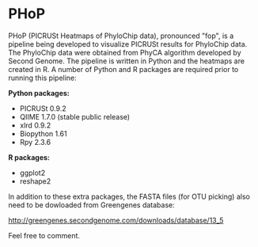 PHoP
====

PHoP (PICRUSt Heatmaps of PhyloChip data), pronounced "fop", is a pipeline being developed to visualize PICRUSt results for PhyloChip data. 
The PhyloChip data were obtained from PhyCA algorithm developed by Second Genome. 
The pipeline is written in Python and the heatmaps are created in R. A number of Python and R packages are required prior to running this pipeline:

**Python packages:**

- PICRUSt 0.9.2
- QIIME 1.7.0 (stable public release)
- xlrd 0.9.2
- Biopython 1.61
- Rpy 2.3.6

**R packages:**

- ggplot2 
- reshape2

In addition to these extra packages, the FASTA files (for OTU picking) also need to be dowloaded from Greengenes database:

http://greengenes.secondgenome.com/downloads/database/13_5

Feel free to comment.
